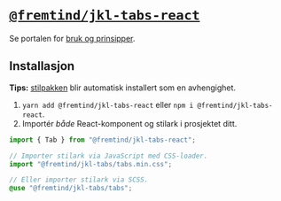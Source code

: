 # [`@fremtind/jkl-tabs-react`](https://jokul.fremtind.no/komponenter/tabs)

Se portalen for [bruk og prinsipper](https://jokul.fremtind.no/komponenter/tabs).

## Installasjon

**Tips:** [stilpakken](../tabs/) blir automatisk installert som en avhengighet.

1. `yarn add @fremtind/jkl-tabs-react` eller `npm i @fremtind/jkl-tabs-react`.
2. Importér _både_ React-komponent og stilark i prosjektet ditt.

```js
import { Tab } from "@fremtind/jkl-tabs-react";

// Importer stilark via JavaScript med CSS-loader.
import "@fremtind/jkl-tabs/tabs.min.css";
```

```scss
// Eller importer stilark via SCSS.
@use "@fremtind/jkl-tabs/tabs";
```
